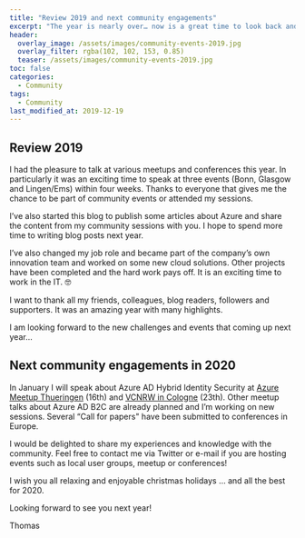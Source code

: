 ```yaml
---
title: "Review 2019 and next community engagements"
excerpt: "The year is nearly over… now is a great time to look back and see what’s next in the upcoming year."
header:
  overlay_image: /assets/images/community-events-2019.jpg
  overlay_filter: rgba(102, 102, 153, 0.85)
  teaser: /assets/images/community-events-2019.jpg
toc: false
categories:
  - Community
tags:
  - Community
last_modified_at: 2019-12-19
---
```


## Review 2019
I had the pleasure to talk at various meetups and conferences this year.
In particularly it was an exciting time to speak at three events (Bonn, Glasgow and Lingen/Ems) within four weeks.
Thanks to everyone that gives me the chance to be part of community events or attended my sessions. 

I’ve also started this blog to publish some articles about Azure and share the content from my community sessions with you. I hope to spend more time to writing blog posts next year.

I’ve also changed my job role and became part of the company’s own innovation team and worked on some new cloud solutions.
Other projects have been completed and the hard work pays off.
It is an exciting time to work in the IT. 🤓

I want to thank all my friends, colleagues, blog readers, followers and supporters.
It was an amazing year with many highlights. 

I am looking forward to the new challenges and events that coming up next year…

## Next community engagements in 2020
In January I will speak about Azure AD Hybrid Identity Security at [Azure Meetup Thueringen](https://www.meetup.com/de-DE/Azure-Thueringen-Meetup/events/266891687/) (16th) and [VCNRW in Cologne](https://vcnrw.de/23-01-2020-koeln/) (23th). Other meetup talks about Azure AD B2C are already planned and I’m working on new sessions.
Several “Call for papers" have been submitted to conferences in Europe.

I would be delighted to share my experiences and knowledge with the community.
Feel free to contact me via Twitter or e-mail if you are hosting events such as local user groups, meetup or conferences!

I wish you all relaxing and enjoyable christmas holidays
… and all the best for 2020.

Looking forward to see you next year!

Thomas